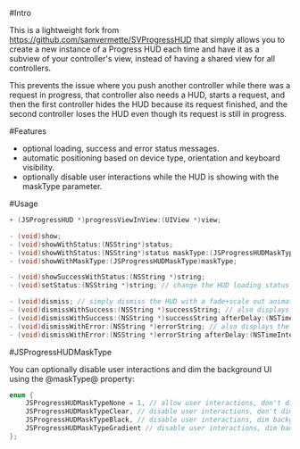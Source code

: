#Intro

This is a lightweight fork from https://github.com/samvermette/SVProgressHUD that simply allows you to create a new instance of a Progress HUD each time and have it as a subview of your controller's view, instead of having a shared view for all controllers.

This prevents the issue where you push another controller while there was a request in progress, that controller also needs a HUD, starts a request, and then the first controller hides the HUD because its request finished, and the second controller loses the HUD even though its request is still in progress.

#Features

- optional loading, success and error status messages.
- automatic positioning based on device type, orientation and keyboard visibility.
- optionally disable user interactions while the HUD is showing with the maskType parameter.

#Usage

```Objective-c
+ (JSProgressHUD *)progressViewInView:(UIView *)view;

- (void)show;
- (void)showWithStatus:(NSString*)status;
- (void)showWithStatus:(NSString*)status maskType:(JSProgressHUDMaskType)maskType;
- (void)showWithMaskType:(JSProgressHUDMaskType)maskType;

- (void)showSuccessWithStatus:(NSString *)string;
- (void)setStatus:(NSString *)string; // change the HUD loading status while it's showing

- (void)dismiss; // simply dismiss the HUD with a fade+scale out animation
- (void)dismissWithSuccess:(NSString *)successString; // also displays the success icon image
- (void)dismissWithSuccess:(NSString *)successString afterDelay:(NSTimeInterval)seconds;
- (void)dismissWithError:(NSString *)errorString; // also displays the error icon image
- (void)dismissWithError:(NSString *)errorString afterDelay:(NSTimeInterval)seconds;
```

#JSProgressHUDMaskType

You can optionally disable user interactions and dim the background UI using the @maskType@ property:

```Objective-c
enum {
    JSProgressHUDMaskTypeNone = 1, // allow user interactions, don't dim background UI (default)
    JSProgressHUDMaskTypeClear, // disable user interactions, don't dim background UI
    JSProgressHUDMaskTypeBlack, // disable user interactions, dim background UI with 50% translucent black
    JSProgressHUDMaskTypeGradient // disable user interactions, dim background UI with translucent radial gradient (a-la-alertView)
};
```